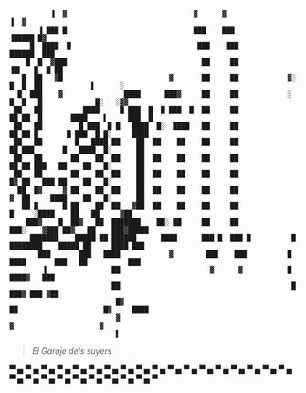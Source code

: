 

              ▐  ▓                               ▓      ▓                        ▐  ▓
           ▐ ███ █                               ███    ███                 ▐█████ █▓                          
         █  ████  █                               ███    ███              ██████  ███                          
        █  █  ▓███                                 ██     ██            ▐█▌   █  █ ██      
       █  ██   ▓█                          ▓       ██     ██            ▓░   █  █  ██            ▌      ░       
      █  ███    ▓               ████      ███▓     ██     ██            ░   █  █   █             █░   ░▓▓
     ██   ██          ████     █ ███  █  █ ███  █  ██     ██               ██ ██  █       ████    ▌     ███  █
     ██   ██         █ ███  █ █   ████  █░  ████   ██     ██               ██ ██ █       █ ███  █ █░     ████
     ██   ██        █   ████ ██    ██  ██    ██    ██     ██               ██ ███       █   ████  █░      ██   
     ██   ██       ██    ██  ██    ██  ██    ██    ██     ██               ██ ██ ███   ██    ██   █░      ██   
     ██   ██       ██    ██  ██    ██  ██    ██    ██     ██               █▓ ██   ███ ██    ██   █░      ██   
      ██  █▓     ▓ ██    ██  ██    ██  ██    ██    ██     ██               ▓  ██     ████    ██   █░      ██   
       ██ █      █ ██    ██  ██   ▓██  ██    ██    ██     ██                  █     ░████    ██   ██     ▓██   
        ███▓    █  ██▓   ██  ███████    ██░ ██     ██     ██              ███░    ▓███ ██▓   ██    ███▓█████  
         ███████    █████ ██ ██████      ████      ███ █  ███ █          █  ████████    █████ ██     ████ ███ 
           ███       ███   ████            ▓        ███    ███          █     ████       ███   ██          ███
            ▐                ██                      ▓      ▓           █                           ████▓   ███
                             ██                                          █                        ███▓ ███ ▓██
                              █▓                                          ██                     █▓     ████ 
                              ▓                                            ▓                     ▓              
                              ▌
                                                              



> *El Garaje dels suyers*

 ▀ ▄ ▀ ▄ ▀ ▄ ▀ ▄ ▀ ▄ ▀ ▄ ▀ ▄ ▀ ▄ ▀ ▄ ▀ ▄ ▀ ▄ ▀ ▄ ▀ ▄ ▀ ▄ ▀ ▄ ▀ ▄ ▀ ▄ ▀ ▄ ▀ ▄ ▀ ▄ ▀ ▄ ▀ ▄ ▀ ▄ ▀ ▄ ▀ ▄ ▀ ▄ ▀ ▄ ▀
